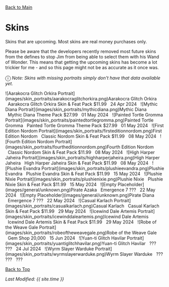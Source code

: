 [Back to Main](index.md)

# Skins

Skins that are upcoming. Most skins are real money purchases only.

Please be aware that the developers recently removed most future skins from the defines to stop Jim from being able to select them with his Wand of Wonder. This means that getting the upcoming skins has become a lot trickier for me - and so this page might not be as accurate as it once was.

<span style="font-size:1.2em;">ⓘ</span> *Note: Skins with missing portraits simply don't have that data available yet.*

<span class="skinTableColumn">
    <span class="skinTableRow">
        <span class="skinTableIcon">
            ![Aarakocra Glitch Orkira Portrait](images/skin_portraits/aarakocraglitchorkira.png)Aarakocra Glitch Orkira
        </span>
        <span class="skinTableSource">
            <span style="margin-left: 8px;">Aarakocra Glitch Orkira Skin & Feat Pack</span>
        </span>
        <span class="skinTableCost">
            <span style="margin-right: 8px;">$11.99</span>
        </span>
        <span class="skinTableDate">
            <span style="margin-right: 8px;">24 Apr 2024</span>
        </span>
    </span>
    <span class="skinTableRow">
        <span class="skinTableIcon">
            ![Mythic Diana Portrait](images/skin_portraits/mythicdiana.png)Mythic Diana
        </span>
        <span class="skinTableSource">
            <span style="margin-left: 8px;">Mythic Diana Theme Pack</span>
        </span>
        <span class="skinTableCost">
            <span style="margin-right: 8px;">$27.99</span>
        </span>
        <span class="skinTableDate">
            <span style="margin-right: 8px;">01 May 2024</span>
        </span>
    </span>
    <span class="skinTableRow">
        <span class="skinTableIcon">
            ![Painted Tortle Gromma Portrait](images/skin_portraits/paintedtortlegromma.png)Painted Tortle Gromma
        </span>
        <span class="skinTableSource">
            <span style="margin-left: 8px;">Painted Tortle Gromma Theme Pack</span>
        </span>
        <span class="skinTableCost">
            <span style="margin-right: 8px;">$27.99</span>
        </span>
        <span class="skinTableDate">
            <span style="margin-right: 8px;">01 May 2024</span>
        </span>
    </span>
    <span class="skinTableRow">
        <span class="skinTableIcon">
            ![First Edition Nordom Portrait](images/skin_portraits/firsteditionnordom.png)First Edition Nordom
        </span>
        <span class="skinTableSource">
            <span style="margin-left: 8px;">Classic Nordom Skin & Feat Pack</span>
        </span>
        <span class="skinTableCost">
            <span style="margin-right: 8px;">$11.99</span>
        </span>
        <span class="skinTableDate">
            <span style="margin-right: 8px;">08 May 2024</span>
        </span>
    </span>
    <span class="skinTableRow">
        <span class="skinTableIcon">
            ![Fourth Edition Nordom Portrait](images/skin_portraits/fourtheditionnordom.png)Fourth Edition Nordom
        </span>
        <span class="skinTableSource">
            <span style="margin-left: 8px;">Classic Nordom Skin & Feat Pack</span>
        </span>
        <span class="skinTableCost">
            <span style="margin-right: 8px;">$11.99</span>
        </span>
        <span class="skinTableDate">
            <span style="margin-right: 8px;">08 May 2024</span>
        </span>
    </span>
    <span class="skinTableRow">
        <span class="skinTableIcon">
            ![High Harper Jaheira Portrait](images/skin_portraits/highharperjaheira.png)High Harper Jaheira
        </span>
        <span class="skinTableSource">
            <span style="margin-left: 8px;">High Harper Jaheira Skin & Feat Pack</span>
        </span>
        <span class="skinTableCost">
            <span style="margin-right: 8px;">$11.99</span>
        </span>
        <span class="skinTableDate">
            <span style="margin-right: 8px;">08 May 2024</span>
        </span>
    </span>
    <span class="skinTableRow">
        <span class="skinTableIcon">
            ![Plushie Evandra Portrait](images/skin_portraits/plushieevandra.png)Plushie Evandra
        </span>
        <span class="skinTableSource">
            <span style="margin-left: 8px;">Plushie Evandra Skin & Feat Pack</span>
        </span>
        <span class="skinTableCost">
            <span style="margin-right: 8px;">$11.99</span>
        </span>
        <span class="skinTableDate">
            <span style="margin-right: 8px;">15 May 2024</span>
        </span>
    </span>
    <span class="skinTableRow">
        <span class="skinTableIcon">
            ![Plushie Nixie Portrait](images/skin_portraits/plushienixie.png)Plushie Nixie
        </span>
        <span class="skinTableSource">
            <span style="margin-left: 8px;">Plushie Nixie Skin & Feat Pack</span>
        </span>
        <span class="skinTableCost">
            <span style="margin-right: 8px;">$11.99</span>
        </span>
        <span class="skinTableDate">
            <span style="margin-right: 8px;">15 May 2024</span>
        </span>
    </span>
    <span class="skinTableRow">
        <span class="skinTableIcon">
            ![Empty Placeholder](images/general/unknown.png)Pirate Azaka
        </span>
        <span class="skinTableSource">
            <span style="margin-left: 8px;">Emergence 7</span>
        </span>
        <span class="skinTableCost">
            <span style="margin-right: 8px;">???</span>
        </span>
        <span class="skinTableDate">
            <span style="margin-right: 8px;">22 May 2024</span>
        </span>
    </span>
    <span class="skinTableRow">
        <span class="skinTableIcon">
            ![Empty Placeholder](images/general/unknown.png)Pirate Diana
        </span>
        <span class="skinTableSource">
            <span style="margin-left: 8px;">Emergence 7</span>
        </span>
        <span class="skinTableCost">
            <span style="margin-right: 8px;">???</span>
        </span>
        <span class="skinTableDate">
            <span style="margin-right: 8px;">22 May 2024</span>
        </span>
    </span>
    <span class="skinTableRow">
        <span class="skinTableIcon">
            ![Casual Karlach Portrait](images/skin_portraits/casualkarlach.png)Casual Karlach
        </span>
        <span class="skinTableSource">
            <span style="margin-left: 8px;">Casual Karlach Skin & Feat Pack</span>
        </span>
        <span class="skinTableCost">
            <span style="margin-right: 8px;">$11.99</span>
        </span>
        <span class="skinTableDate">
            <span style="margin-right: 8px;">29 May 2024</span>
        </span>
    </span>
    <span class="skinTableRow">
        <span class="skinTableIcon">
            ![Icewind Dale Artemis Portrait](images/skin_portraits/icewinddaleartemis.png)Icewind Dale Artemis
        </span>
        <span class="skinTableSource">
            <span style="margin-left: 8px;">Icewind Dale Artemis Skin & Feat Pack</span>
        </span>
        <span class="skinTableCost">
            <span style="margin-right: 8px;">$11.99</span>
        </span>
        <span class="skinTableDate">
            <span style="margin-right: 8px;">29 May 2024</span>
        </span>
    </span>
    <span class="skinTableRow">
        <span class="skinTableIcon">
            ![Robe of the Weave Gale Portrait](images/skin_portraits/robeoftheweavegale.png)Robe of the Weave Gale
        </span>
        <span class="skinTableSource">
            <span style="margin-left: 8px;">Gem Shop</span>
        </span>
        <span class="skinTableCost">
            <span style="margin-right: 8px;">20,000</span>
        </span>
        <span class="skinTableDate">
            <span style="margin-right: 8px;">15 Jun 2024</span>
        </span>
    </span>
    <span class="skinTableRow">
        <span class="skinTableIcon">
            ![Yuan-ti Glitch Havilar Portrait](images/skin_portraits/yuantiglitchhavilar.png)Yuan-ti Glitch Havilar
        </span>
        <span class="skinTableSource">
            <span style="margin-left: 8px;">???</span>
        </span>
        <span class="skinTableCost">
            <span style="margin-right: 8px;">???</span>
        </span>
        <span class="skinTableDate">
            <span style="margin-right: 8px;">24 Jul 2024</span>
        </span>
    </span>
    <span class="skinTableRow">
        <span class="skinTableIcon">
            ![Wyrm Slayer Warduke Portrait](images/skin_portraits/wyrmslayerwarduke.png)Wyrm Slayer Warduke
        </span>
        <span class="skinTableSource">
            <span style="margin-left: 8px;">???</span>
        </span>
        <span class="skinTableCost">
            <span style="margin-right: 8px;">???</span>
        </span>
        <span class="skinTableDate">
            <span style="margin-right: 8px;">???</span>
        </span>
    </span>
</span>

[Back to Top](#top)

*Last Modified: {{ site.time }}*